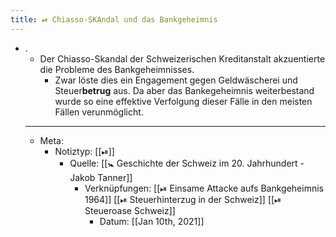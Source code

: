 ```yaml
---
title: ⏯ Chiasso-SKAndal und das Bankgeheimnis
---
```


- .
	- Der Chiasso-Skandal der Schweizerischen Kreditanstalt akzuentierte die Probleme des Bankgeheimnisses.
		- Zwar löste dies ein Engagement gegen Geldwäscherei und Steuer**betrug** aus. Da aber das Bankegeheimnis weiterbestand wurde so eine effektive Verfolgung dieser Fälle in den meisten Fällen verunmöglicht.
	- ---
	- Meta:
		- Notiztyp: [[⏯]]
			- Quelle: [[🚼 Geschichte der Schweiz im 20. Jahrhundert - Jakob Tanner]]
				- Verknüpfungen: [[⏯ Einsame Attacke aufs Bankgeheimnis 1964]] [[⏯ Steuerhinterzug in der Schweiz]] [[⏯ Steueroase Schweiz]]
					- Datum: [[Jan 10th, 2021]]